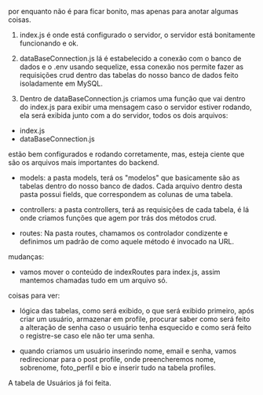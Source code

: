 por enquanto não é para ficar bonito, mas apenas para anotar algumas coisas.

1. index.js é onde está configurado o servidor, o servidor está bonitamente funcionando e ok.

2. dataBaseConnection.js lá é estabelecido a conexão com o banco de dados e o .env usando sequelize, essa conexão nos permite fazer as requisições crud dentro das tabelas do nosso banco de dados feito isoladamente em MySQL.

3. Dentro de dataBaseConnection.js criamos uma função que vai dentro do index.js para exibir uma mensagem caso o servidor estiver rodando, ela será exibida junto com a do servidor, todos os dois arquivos:

- index.js
- dataBaseConnection.js

estão bem configurados e rodando corretamente, mas, esteja ciente que são os arquivos mais importantes do backend.

- models: a pasta models, terá os "modelos" que basicamente são as tabelas dentro do nosso banco de dados. Cada arquivo dentro desta pasta possui fields, que correspondem as colunas de uma tabela.

- controllers: a pasta controllers, terá as requisições de cada tabela, é lá onde criamos funções que agem por trás dos métodos crud.

- routes: Na pasta routes, chamamos os controlador condizente e definimos um padrão de como aquele método é invocado na URL.

mudanças:

- vamos mover o conteúdo de indexRoutes para index.js, assim mantemos chamadas tudo em um arquivo só.

coisas para ver:

- lógica das tabelas, como será exibido, o que será exibido primeiro, após criar um usuário, armazenar em profile, procurar saber como será feito a alteração de senha caso o usuário tenha esquecido e como será feito o registre-se caso ele não ter uma senha.

- quando criamos um usuário inserindo nome, email e senha, vamos redirecionar para o post profile, onde preencheremos nome, sobrenome, foto_perfil e bio e inserir tudo na tabela profiles.

A tabela de Usuários já foi feita.
